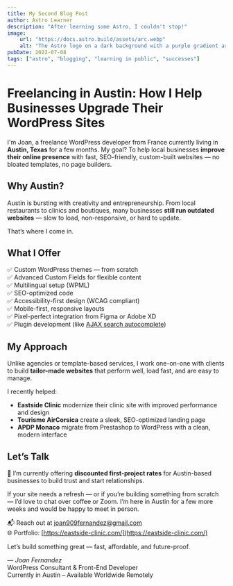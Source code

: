 ```yaml
---
title: My Second Blog Post
author: Astro Learner
description: "After learning some Astro, I couldn't stop!"
image:
    url: "https://docs.astro.build/assets/arc.webp"
    alt: "The Astro logo on a dark background with a purple gradient arc."
pubDate: 2022-07-08
tags: ["astro", "blogging", "learning in public", "successes"]
---
```


# Freelancing in Austin: How I Help Businesses Upgrade Their WordPress Sites

I'm Joan, a freelance WordPress developer from France currently living in **Austin, Texas** for a few months. My goal? To help local businesses **improve their online presence** with fast, SEO-friendly, custom-built websites — no bloated templates, no page builders.

## Why Austin?

Austin is bursting with creativity and entrepreneurship. From local restaurants to clinics and boutiques, many businesses **still run outdated websites** — slow to load, non-responsive, or hard to update.

That’s where I come in.

## What I Offer

✅ Custom WordPress themes — from scratch  
✅ Advanced Custom Fields for flexible content  
✅ Multilingual setup (WPML)  
✅ SEO-optimized code  
✅ Accessibility-first design (WCAG compliant)  
✅ Mobile-first, responsive layouts  
✅ Pixel-perfect integration from Figma or Adobe XD  
✅ Plugin development (like [AJAX search autocomplete](https://github.com/Papamundodev/AJAX_search-_autocomplete))

## My Approach

Unlike agencies or template-based services, I work one-on-one with clients to build **tailor-made websites** that perform well, load fast, and are easy to manage.

I recently helped:
- **Eastside Clinic** modernize their clinic site with improved performance and design
- **Tourisme AirCorsica** create a sleek, SEO-optimized landing page
- **APDP Monaco** migrate from Prestashop to WordPress with a clean, modern interface

## Let’s Talk

💸 I’m currently offering **discounted first-project rates** for Austin-based businesses to build trust and start relationships.

If your site needs a refresh — or if you’re building something from scratch — I’d love to chat over coffee or Zoom. I’m here in Austin for a few more weeks and would be happy to meet in person.

📬 Reach out at [joan909fernandez@gmail.com](mailto:joan909fernandez@gmail.com)  
🌐 Portfolio: [https://eastside-clinic.com/](https://eastside-clinic.com/)

Let’s build something great — fast, affordable, and future-proof.

—
*Joan Fernandez*  
WordPress Consultant & Front-End Developer  
Currently in Austin – Available Worldwide Remotely  
